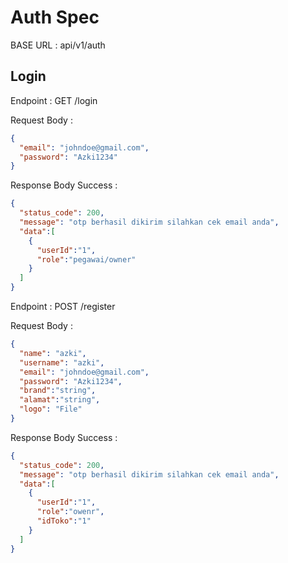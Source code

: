 # Auth Spec
BASE URL : api/v1/auth

## Login

Endpoint : GET /login

Request Body :
```json
{
  "email": "johndoe@gmail.com",
  "password": "Azki1234"
}
```

Response Body Success :

```json
{
  "status_code": 200,
  "message": "otp berhasil dikirim silahkan cek email anda",
  "data":[
    {
      "userId":"1",
      "role":"pegawai/owner"
    }
  ]
}
```

Endpoint : POST /register

Request Body :
```json
{
  "name": "azki",
  "username": "azki",
  "email": "johndoe@gmail.com",
  "password": "Azki1234",
  "brand":"string",
  "alamat":"string",
  "logo": "File"
}
```

Response Body Success :

```json
{
  "status_code": 200,
  "message": "otp berhasil dikirim silahkan cek email anda",
  "data":[
    {
      "userId":"1",
      "role":"owenr",
      "idToko":"1"
    }
  ]
}
```






